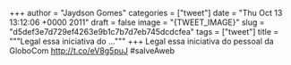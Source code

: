 
+++
author = "Jaydson Gomes"
categories = ["tweet"]
date = "Thu Oct 13 13:12:06 +0000 2011"
draft = false
image = "{TWEET_IMAGE}"
slug = "d5def3e7d729ef4263e9b1c7b7d7eb745dcdcfea"
tags = ["tweet"]
title = """Legal essa iniciativa do ..."""
+++
Legal essa iniciativa do pessoal da GloboCom http://t.co/eV8g5puJ #salveAweb
